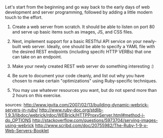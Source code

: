 Let's start from the beginning and go way back to the early days of web development and server programming, followed by adding a little modern touch to the effort.

 

1. Create a web server from scratch.  It should be able to listen on port 80 and serve up basic items such as images, JS, and CSS files.

 

2. Next, implement support for a basic RESTful API service on your newly-built web server.  Ideally, one should be able to specify a YAML file with the desired REST endpoints (including specifc HTTP VERBs) that one can take on an endpoint.

 

3. Make your newly created REST web server do something interesting :)

 

4. Be sure to document your code cleanly, and list out why you have chosen to make certain "optimizations" using Ruby-specific techniques.

 

5. You may use whatever resources you want, but do not spend more than 2 hours on this exercise.


sources:
http://www.igvita.com/2007/02/13/building-dynamic-webrick-servers-in-ruby/
http://www.ruby-doc.org/stdlib-1.9.3/libdoc/webrick/rdoc/WEBrick/HTTPProxyServer.html#method-i-do_OPTIONS
http://stackoverflow.com/questions/5973704/serving-images-using-webrick
http://www.scribd.com/doc/20755982/The-Ruby-1-9-x-Web-Servers-Booklet